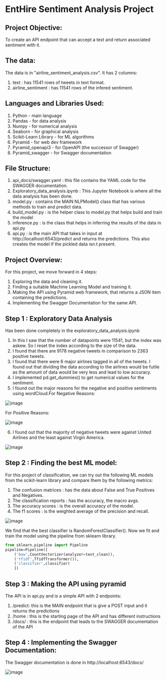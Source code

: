 # EntHire Sentiment Analysis Project
## Project Objective:
To create an API endpoint that can accept a text and return associated sentiment with it.
## The data:
The data is in "airline_sentiment_analysis.csv". It has 2 columns:

1. text : has 11541 rows of tweets in text format.
2. airline_sentiment : has 11541 rows of the infered sentiment.

## Languages and Libraries Used:

1.  Python - main language
2.  Pandas - for data analysis
3.  Numpy - for numerical analysis
4.  Seaborn - for graphical analysis
5.  Scikit-Learn Library - for ML algorithms
6.  Pyramid - for web dev framework
7.  Pyramid_openapi3 - for OpenAPI (the successor of Swagger)
8.  Pyramid_swagger - for Swagger documentation

## File Structure:

1. api_docs/swagger.yaml : this file contains the YAML code for the SWAGGER documentation.
2. Exploratory_data_analysis.ipynb : This Jupyter Notebook is where all the data analysis has been done.
3. model.py : contains the MAIN NLPModel() class that has various methods to train and predict data. 
4. build_model.py : is the helper class to model.py that helps build and train the model
5. inference.py : is the class that helps in inferring the results of the data in api.py
6. api.py : is the main API that takes in input at http://localhost:6543/predict and returns the predictions. This also creates the model if the pickled data isn.t present.

## Project Overview:
For this project, we move forward in 4 steps:

1. Exploring the data and cleaning it.
2. Finding a suitable Machine Learning Model and training it.
3. Making the API using Pyramid web framework, that returns a JSON item containing the predictions.
4. Implementing the Swagger Documentation for the same API.

## Step 1 : Exploratory Data Analysis
Has been done completely in the exploratory_data_analysis.ipynb

1. In this I saw that the number of datapoints were 11541, but the index was askew. So I reset the index according to the size of the data.
2. I found that there are 9178 negative tweets in comparison to 2363 positive tweets. 
3. I found that there were 6 major airlines tagged in all of the tweets. I found out that dividing the data according to the airlines would be futile as the amount of data would be very less and lead to low accuracy.
4. I implemented pd.get_dummies() to get numerical values for the sentiment.
5. I found out the major reasons for the negative and positive sentiments using wordCloud.For Negative Reasons:

![image](https://user-images.githubusercontent.com/68659873/100383670-2d3fd700-3044-11eb-956f-5965c64e5993.png)

For Positive Reasons:

![image](https://user-images.githubusercontent.com/68659873/100383676-3466e500-3044-11eb-8665-7bc680b17f75.png)



6. I found out that the majority of negative tweets were against United Airlines and the least against Virgin America.

![image](https://user-images.githubusercontent.com/68659873/100383631-0f727200-3044-11eb-9aa5-9d6ccfdede22.png)

## Step 2 : Finding the best ML model:
For this project of classification, we can try out the following ML models from the scikit-learn library and compare them by the following metrics:

1. The confusion matrices : has the data about False and True Positives and Negatives.
2. The classification reports : has the accuracy, the macro avgs.
3. The accuracy scores : is the overall accuracy of the model.
4. The f1 scores : is the weighted average of the precision and recall.

![image](https://user-images.githubusercontent.com/68659873/100383772-75f79000-3044-11eb-8e12-66a9e6a95b4a.png)

We find that the best classifier is RandomForestClassifier(). Now we fit and train the model using the pipeline from sklearn library.

```python
from sklearn.pipeline import Pipeline
pipeline=Pipeline([
    ('bow',CountVectorizer(analyzer=text_clean)),
    ('tfidf',TfidfTransformer()),
    ('classifier',classifier)
    ])
```
## Step 3 : Making the API using pyramid
The API is in api.py and is a simple API with 2 endpoints:

1. /predict: this is the MAIN endpoint that is give a POST input and it returns the predictions
2. /home : this is the starting page of the API and has different instructions
3. /docs/ : this is the endpoint that leads to the SWAGGER documentation of the API

## Step 4 : Implementing the Swagger Documentation:
The Swagger documentation is done in http://localhost:6543/docs/

![image](https://user-images.githubusercontent.com/68659873/100384191-93792980-3045-11eb-99b9-b6bd89bd1a8e.png)



